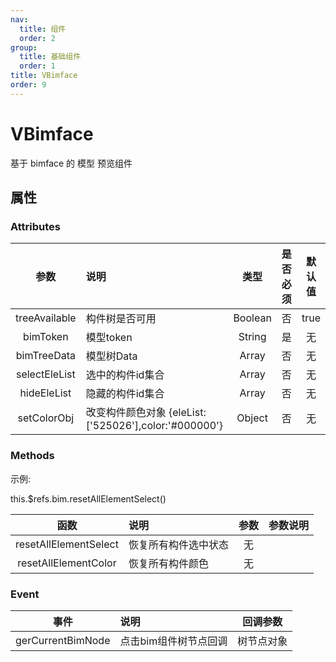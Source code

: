 ```yaml
---
nav:
  title: 组件
  order: 2
group:
  title: 基础组件
  order: 1
title: VBimface
order: 9
---
```


# VBimface

基于 bimface  的 模型 预览组件

## 属性

### Attributes

|     参数      | 说明           |  类型   | 是否必须 | 默认值 |
| :-----------: | :------------- | :-----: | :------: | :----: |
| treeAvailable | 构件树是否可用 | Boolean |  否  |  true  |
| bimToken | 模型token | String |  是  |  无  |
| bimTreeData | 模型树Data | Array |  否  |  无  |
| selectEleList | 选中的构件id集合 | Array |  否  |  无  |
| hideEleList | 隐藏的构件id集合 | Array |  否  |  无  |
| setColorObj | 改变构件颜色对象 {eleList:['525026'],color:'#000000'} | Object |  否  |  无  |

### Methods

示例:

this.$refs.bim.resetAllElementSelect()

|         函数         | 说明             |    参数     |               参数说明                |
| :------------------: | :--------------- | :---------: | :-----------------------------------: |
|    resetAllElementSelect     | 恢复所有构件选中状态         |    无      |                        |
| resetAllElementColor | 恢复所有构件颜色 |     无      |                                       |

### Event

|       事件       | 说明                                |         回调参数         |
| :--------------: | :---------------------------------- | :----------------------: |
|     gerCurrentBimNode      | 点击bim组件树节点回调                            |       树节点对象                 |


